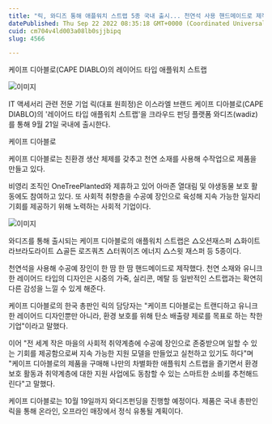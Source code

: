 ```yaml
---
title: "릭, 와디즈 통해 애플워치 스트랩 5종 국내 출시... 천연석 사용 핸드메이드로 제작"
datePublished: Thu Sep 22 2022 08:35:18 GMT+0000 (Coordinated Universal Time)
cuid: cm704v4ld003a08lb0sjjbipq
slug: 4566

---
```



케이프 디아블로(CAPE DIABLO)의 레이어드 타입 애플워치 스트랩

![이미지](https://cdn.hashnode.com/res/hashnode/image/upload/v1739257253524/2a348abf-dcf2-42c2-9025-ada6f77e2795.jpeg)

IT 액세서리 관련 전문 기업 릭(대표 원희정)은 이스라엘 브랜드 케이프 디아블로(CAPE DIABLO)의 '레이어드 타입 애플워치 스트랩'을 크라우드 펀딩 플랫폼 와디즈(wadiz)를 통해 9월 21일 국내에 출시한다.

케이프 디아블로

케이프 디아블로는 친환경 생산 체제를 갖추고 천연 소재를 사용해 수작업으로 제품을 만들고 있다.

비영리 조직인 OneTreePlanted와 제휴하고 있어 아마존 열대림 및 야생동물 보호 활동에도 참여하고 있다. 또 사회적 취향층을 수공예 장인으로 육성해 지속 가능한 일자리 기회를 제공하기 위해 노력하는 사회적 기업이다.

![이미지](https://cdn.hashnode.com/res/hashnode/image/upload/v1739257255401/e2e4b0c7-42c9-4041-9174-8984341326ed.jpeg)

와디즈를 통해 출시되는 케이프 디아블로의 애플워치 스트랩은 △오션재스퍼 △화이트 라브라도라이트 △골든 로즈쿼츠 △터쿼이즈 에너지 △스윗 재스퍼 등 5종이다.

천연석을 사용해 수공예 장인이 한 땀 한 땀 핸드메이드로 제작했다. 천연 소재와 유니크한 레이어드 타입의 디자인은 시중의 가죽, 실리콘, 메탈 등 일반적인 스트랩과는 확연히 다른 감성을 느낄 수 있게 해준다.

케이프 디아블로의 한국 총판인 릭의 담당자는 "케이프 디아블로는 트랜디하고 유니크한 레이어드 디자인뿐만 아니라, 환경 보호를 위해 탄소 배출량 제로를 목표로 하는 착한 기업"이라고 말했다.

이어 "전 세계 작은 마을의 사회적 취약계층에 수공예 장인으로 존중받으며 일할 수 있는 기회를 제공함으로써 지속 가능한 지원 모델을 만들었고 실천하고 있기도 하다"며 "케이프 디아블로의 제품을 구매해 나만의 차별화한 애플워치 스트랩을 즐기면서 환경보호 활동과 취약계층에 대한 지원 사업에도 동참할 수 있는 스마트한 소비를 추천해드린다"고 말했다.

케이프 디아블로는 10월 19일까지 와디즈펀딩을 진행할 예정이다. 제품은 국내 총판인 릭을 통해 온라인, 오프라인 매장에서 정식 유통될 계획이다.